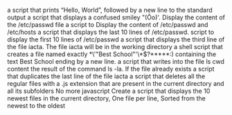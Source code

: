  a script that prints “Hello, World”, followed by a new line to the standard output
 a script that displays a confused smiley "(Ôo)'.
Display the content of the /etc/passwd file
a script to Display the content of /etc/passwd and /etc/hosts
a script that displays the last 10 lines of /etc/passwd.
script to display the first 10 lines of /etc/passwd
a script that displays the third line of the file iacta. The file iacta will be in the working directory
a shell script that creates a file named exactly \*\\'"Best School"\'\\*$?\*\*\*\*\*:) containing the text Best School ending by a new line.
a script that writes into the file ls cwd content the result of the command ls -la. If the file already exists
a script that duplicates the last line of the file iacta
a script that deletes all the regular files with a .js extension that are present in the current directory and all its subfolders
No more javascript
Create a script that displays the 10 newest files in the current directory, One file per line, Sorted from the newest to the oldest
